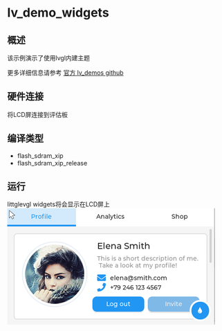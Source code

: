 # lv_demo_widgets

## 概述

该示例演示了使用lvgl内建主题

更多详细信息请参考 [官方 lv_demos github](https://github.com/lvgl/lv_demos)
## 硬件连接

将LCD屏连接到评估板

## 编译类型
- flash_sdram_xip
- flash_sdram_xip_release

## 运行

littglevgl widgets将会显示在LCD屏上
![lv_demo_widgets](doc/lv_demo_widgets.gif)

